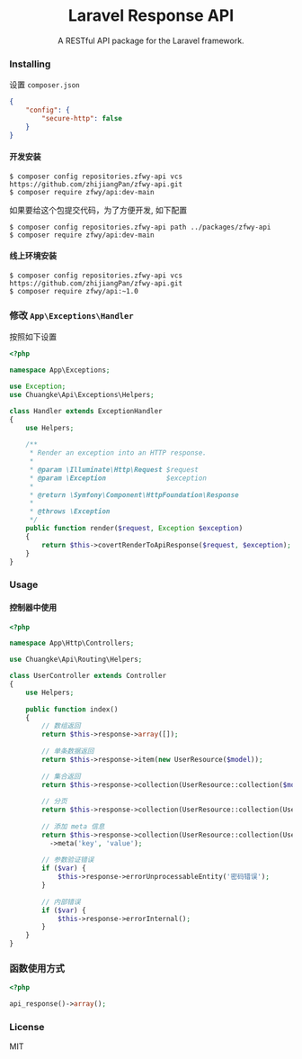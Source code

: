 <h1 align="center"> Laravel Response API </h1>

<p align="center"> A RESTful API package for the Laravel framework. </p>

### Installing

设置 `composer.json`

```json
{
    "config": {
        "secure-http": false
    }
}
```

#### 开发安装
```shell
$ composer config repositories.zfwy-api vcs https://github.com/zhijiangPan/zfwy-api.git
$ composer require zfwy/api:dev-main
```

如果要给这个包提交代码，为了方便开发, 如下配置

```shell
$ composer config repositories.zfwy-api path ../packages/zfwy-api
$ composer require zfwy/api:dev-main
```

#### 线上环境安装

```shell
$ composer config repositories.zfwy-api vcs https://github.com/zhijiangPan/zfwy-api.git
$ composer require zfwy/api:~1.0
```

### 修改 `App\Exceptions\Handler`

按照如下设置

```php
<?php

namespace App\Exceptions;

use Exception;
use Chuangke\Api\Exceptions\Helpers;

class Handler extends ExceptionHandler
{
    use Helpers;
    
    /**
     * Render an exception into an HTTP response.
     *
     * @param \Illuminate\Http\Request $request
     * @param \Exception               $exception
     *
     * @return \Symfony\Component\HttpFoundation\Response
     *
     * @throws \Exception
     */
    public function render($request, Exception $exception)
    {
        return $this->covertRenderToApiResponse($request, $exception);
    }
}
```

### Usage
#### 控制器中使用

```php
<?php

namespace App\Http\Controllers;

use Chuangke\Api\Routing\Helpers;

class UserController extends Controller
{
    use Helpers;
    
    public function index()
    {
        // 数组返回
        return $this->response->array([]);
        
        // 单条数据返回
        return $this->response->item(new UserResource($model));
        
        // 集合返回
        return $this->response->collection(UserResource::collection($models));
        
        // 分页
        return $this->response->collection(UserResource::collection(User::paginate(20)));
        
        // 添加 meta 信息
        return $this->response->collection(UserResource::collection(User::paginate(20)))
          ->meta('key', 'value');
          
        // 参数验证错误
        if ($var) {
            $this->response->errorUnprocessableEntity('密码错误');
        }
        
        // 内部错误
        if ($var) {
            $this->response->errorInternal();
        }
    }
} 
```

### 函数使用方式

```php
<?php

api_response()->array();
```

### License

MIT

